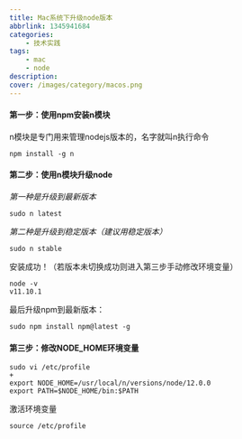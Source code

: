 ```yaml
---
title: Mac系统下升级node版本
abbrlink: 1345941684
categories:
	- 技术实践
tags:
	- mac
	- node
description: 
cover: /images/category/macos.png
---
```


#### 第一步：使用npm安装n模块

n模块是专门用来管理nodejs版本的，名字就叫n执行命令

````
npm install -g n
````
#### 第二步：使用n模块升级node

*第一种是升级到最新版本*

```
sudo n latest
```

*第二种是升级到稳定版本（建议用稳定版本）*

`sudo n stable`

安装成功！（若版本未切换成功则进入第三步手动修改环境变量）

```
node -v
v11.10.1
```

最后升级npm到最新版本：

```
sudo npm install npm@latest -g
```

#### 第三步：修改NODE_HOME环境变量

```shell
sudo vi /etc/profile
+
export NODE_HOME=/usr/local/n/versions/node/12.0.0
export PATH=$NODE_HOME/bin:$PATH
```

激活环境变量

```
source /etc/profile
```